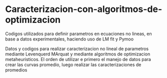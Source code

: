 # Caracterizacion-con-algoritmos-de-optimizacion
Codigos utilizados para definir parametros en ecuaciones no lineas, en base a datos experimentales, haciendo uso de LM fit y Pymoo 

Datos y codigos para realizar caracterizacion no lineal de parametros mediante Levenquerd MArquat y mediante algoritmos de optimizacion metaheuristicos.
El orden de utilizar e primero el manejo de datos para crear las curvas promedio, luego realizar las caracterizaciones de promedios
